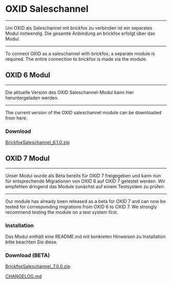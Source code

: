 # OXID Saleschannel

---- 
Um OXID als Saleschannel mit brickfox zu verbinden ist ein separates Modul notwendig.
Die gesamte Anbindung an brickfox erfolgt über das Modul.

---

To connect OXID as a saleschannel with brickfox, a separate module is required.
The entire connection to brickfox is made via the module.


## OXID 6 Modul

--- 

Die aktuelle Version des OXID Saleschannel-Modul kann hier heruntergeladen werden.

--- 
The current version of the OXID saleschannel module can be downloaded from here.


### Download

[BrickfoxSaleschannel_6.1.0.zip](BrickfoxSaleschannel_6.1.0.zip)


## OXID 7 Modul

---
Unser Modul wurde als Beta bereits für OXID 7 freigegeben und kann nun für entsprechende Migrationen von OXID 6 auf OXID 7 getestet werden.
Wir empfehlen dringend das Module zunächst auf einem Testsystem zu prüfen.

---
Our module has already been released as a beta for OXID 7 and can now be tested for corresponding migrations from OXID 6 to OXID 7.
We strongly recommend testing the module on a test system first.

### Installation
Das Modul enthält eine README.md mit konkreten Hinweisen zu Installation bitte beachten Sie diese.

### Download (BETA)

[BrickfoxSaleschannel_7.0.0.zip](beta/BrickfoxSaleschannel_7.0.0.zip)

[CHANGELOG.md](beta/CHANGELOG.md)
